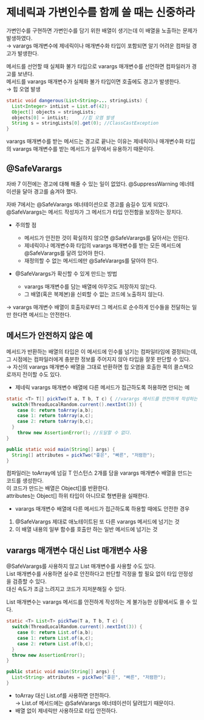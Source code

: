 # 제네릭과 가변인수를 함께 쓸 때는 신중하라

가변인수를 구현하면 가변인수를 담기 위한 배열이 생기는데 이 배열을 노출하는 문제가 발생하였다.<br>
&rarr; varargs 매개변수에 제네릭이나 매개변수화 타입이 포함되면 알기 어려운 컴파일 경고가 발생한다.

메서드를 선언할 때 실체화 불가 타입으로 varargs 매개변수를 선언하면 컴파일러가 경고를 보낸다.<br>
메서드를 varargs 매개변수가 실체화 불가 타입이면 호출에도 경고가 발생한다.<br>
&rarr; 힙 오염 발생

```java
static void dangerous(List<String>... stringLists) {
  List<Integer> intList = List.of(42);
  Object[] objects = stringLists;
  objects[0] = intList;		//힙 오염 발생
  String s = stringLists[0].get(0);	//ClassCastException
}
```

varargs 매개변수를 받는 메서드는 경고로 끝나는 이유는 제네릭이나 매개변수화 타입의 varargs 매개변수를 받는 메서드가 실무에서 유용하기 때문이다.

## @SafeVarargs

자바 7 이전에는 경고에 대해 해줄 수 있는 일이 없었다.
@SuppressWarning 에너테이션을 달아 경고를 숨겨야 했다.

자바 7에서는 @SafeVarargs 에너테이션으로 경고를 숨길수 있게 되었다.
@SafeVarargs는 메서드 작성자가 그 메서드가 타입 안전함을 보장하는 장치다.

- 주의할 점
  - 메서드가 안전한 것이 확실하지 않으면 @SafeVarargs를 달아서는 안된다.
  - 제네릭이나 메개변수화 타입의 varargs 매개변수를 받는 모든 메서드에 @SafeVarargs를 달려 있어야 한다.
  - 재정의할 수 없는 메서드에만 @SafeVarargs를 달아야 한다.

- @SafeVarargs가 확신할 수 있게 만드는 방법
  - varargs 매개변수를 담는 배열에 아무것도 저장하지 않는다.
  - 그 배열(혹은 복제본)을 신뢰할 수 없는 코드에 노출하지 않는다.
  
&rarr; varargs 매개변수 배열이 호출자로부터 그 메서드로 순수하게 인수들을 전달하는 일만 한다면 메서드는 안전한다.


## 메서드가 안전하지 않은 예

메서드가 반환하는 배열의 타입은 이 메서드에 인수를 넘기는 컴파일타임에 결정되는데, 그 시점에는 컴파일러에게 충분한 정보를 주어지지 않아 타입을 잘못 판단할 수 있다.<br>
&rarr; 자신의 varargs 매개변수 배열을 그대로 반환하면 힙 오염을 호출한 쪽의 콜스택으로까지 전이할 수도 있다.

- 제네릭 varargs 매개변수 배열에 다른 메서드가 접근하도록 허용하면 안되는 예
```java
static <T> T[] pickTwo(T a, T b, T c) { //varargs 메서드를 안전하게 작성하는 게 불가능한 상황
  switch(ThreadLocalRandom.current().nextInt(3)) {
    case 0: return toArray(a,b);
    case 1: return toArray(a,c);
    case 2: return toArray(b,c);
  }
    throw new AssertionError();	//도달할 수 없다.
}

public static void main(String[] args) {
  String[] attributes = pickTwo("좋은", "빠른", "저렴한");
}
```
컴파일러는 toArray에 넘길 T 인스턴스 2개를 담을 varargs 매개변수 배열을 만드는 코드를 생성한다.<br>
이 코드가 만드는 배열은 Object[]를 반환한다.<br>
attributes는 Object[] 하위 타입이 아니므로 형변환을 실패한다.

- varargs 매개변수 배열에 다른 메서드가 접근하도록 하용할 때에도 안전한 경우 
1. @SafeVarargs 제대로 애노테이트된 또 다른 varargs 메서드에 넘기는 것
2. 이 배열 내용의 일부 함수를 호출만 하는 일반 메서드에 넘기는 것

## varargs 매개변수 대신 List 매개변수 사용

@SafeVarargs를 사용하지 않고 List 매개변수를 사용할 수도 있다.<br>
List 매개변수를 사용하면 실수로 안전하다고 판단할 걱정을 할 필요 없이 타입 안정성을 검증할 수 있다.<br>
대신 속도가 조금 느려지고 코드가 지저분해질 수 있다.

List 매개변수는 varargs 메서드를 안전하게 작성하는 게 불가능한 상황에서도 쓸 수 있다.
```java
static <T> List<T> pickTwo(T a, T b, T c) {
  switch(ThreadLocalRandom.current().nextInt(3)) {
    case 0: return List.of(a,b);
    case 1: return List.of(a,c);
    case 2: return List.of(b,c);
  }
  throw new AssertionError();
}

public static void main(String[] args) {
  List<String> attributes = pickTwo("좋은", "빠른", "저렴한");
}
```

- toArray 대신 List.of를 사용하면 안전하다.<br>
&rarr; List.of 메서드에는 @SafeVarargs 에너테이션이 달려있기 때문이다.<br>
- 배열 없이 제네릭만 사용하므로 타입 안전하다.

